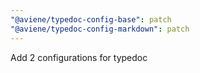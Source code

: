 ```yaml
---
"@aviene/typedoc-config-base": patch
"@aviene/typedoc-config-markdown": patch
---
```


Add 2 configurations for typedoc
